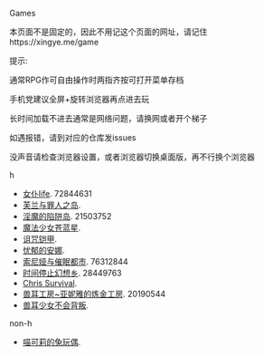 

Games

本页面不是固定的，因此不用记这个页面的网址，请记住https://xingye.me/game

提示:

通常RPG作可自由操作时两指齐按可打开菜单存档

手机党建议全屏+旋转浏览器再点进去玩

长时间加载不进去通常是网络问题，请换网或者开个梯子

如遇报错，请到对应的仓库发issues

没声音请检查浏览器设置，或者浏览器切换桌面版，再不行换个浏览器

h
*   [女仆life](https://arcxingye.github.io/MaidLife/). 72844631
*   [芙兰与罪人之岛](https://amemei.github.io/FuranToZaininNoSima/index.html).
*   [淫魔的陷阱岛](https://amemei.github.io/TrapIsland/index.html). 21503752
*   [魔法少女苍蓝星](https://amemei.github.io/MagicGirls/index.html).
*   [诅咒铠甲](https://amemei.github.io/ArmorDamned/index.html).
*   [忧郁的安娜](https://arcxingye.github.io/melancholianna/index.html).
*   [索尼娅与催眠都市](https://amemei.github.io/HypnoticCity/index.html). 76312844
*   [时间停止幻想乡](https://amemei.github.io/THEWorld/index.html). 28449763
*   [Chris Survival](https://amemei.github.io/ChrisSurvival/index.html).
*   [兽耳工房~亚妮雅的炼金工房](https://arcxingye.github.io/AnimalEarWorkshop/index.html). 20190544
*   [兽耳少女不会背叛](https://amemei.github.io/Beasteargirl/index.html).

non-h
*   [喵可莉的兔玩偶](https://amemei.github.io/Nyakori/index.html).
